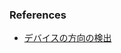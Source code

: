 ### References
- [デバイスの方向の検出](https://developer.mozilla.org/ja/docs/Web/API/Detecting_device_orientation)
